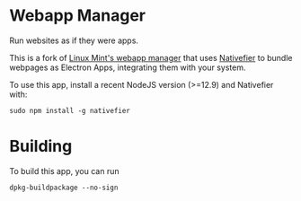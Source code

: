 # Webapp Manager

Run websites as if they were apps.

This is a fork of [Linux Mint's webapp manager](https://github.com/linuxmint/webapp-manager) that uses [Nativefier](https://github.com/nativefier/nativefier) to bundle webpages as Electron Apps, integrating them with your system.

To use this app, install a recent NodeJS version (>=12.9) and Nativefier with:

```
sudo npm install -g nativefier
```
# Building

To build this app, you can run

```
dpkg-buildpackage --no-sign
```
